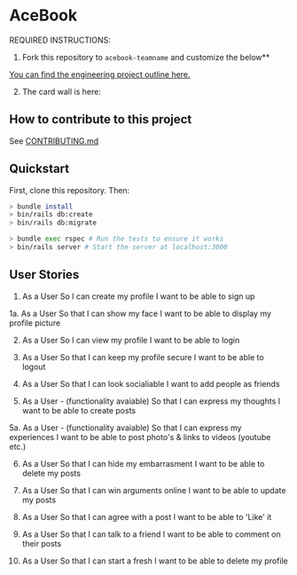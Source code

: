 # AceBook

REQUIRED INSTRUCTIONS:

1. Fork this repository to `acebook-teamname` and customize
the below**

[You can find the engineering project outline here.](https://github.com/makersacademy/course/tree/master/engineering_projects/rails)

2. The card wall is here: <please update>

## How to contribute to this project
See [CONTRIBUTING.md](CONTRIBUTING.md)

## Quickstart

First, clone this repository. Then:

```bash
> bundle install
> bin/rails db:create
> bin/rails db:migrate

> bundle exec rspec # Run the tests to ensure it works
> bin/rails server # Start the server at localhost:3000
```

## User Stories
1. As a User
   So I can create my profile
   I want to be able to sign up

1a. As a User
    So that I can show my face
    I want to be able to display my profile picture

2. As a User
   So I can view my profile
   I want to be able to login

3. As a User
   So that I can keep my profile secure
   I want to be able to logout

4. As a User
   So that I can look socialiable
   I want to add people as friends

5. As a User - (functionality avaiable)
   So that I can express my thoughts
   I want to be able to create posts

5a. As a User - (functionality avaiable)
   So that I can express my experiences
   I want to be able to post photo's & links to videos (youtube etc.)

6. As a User
   So that I can hide my embarrasment
   I want to be able to delete my posts

7. As a User
   So that I can win arguments online
   I want to be able to update my posts

8. As a User
   So that I can agree with a post
   I want to be able to 'Like' it

9. As a User
   So that I can talk to a friend
   I want to be able to comment on their posts

10. As a User
    So that I can start a fresh
    I want to be able to delete my profile
